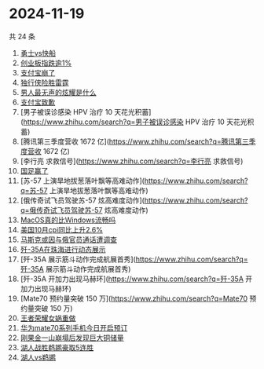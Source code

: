 # 2024-11-19

共 24 条

<!-- BEGIN ZHIHUSEARCH -->
<!-- 最后更新时间 Tue Nov 19 2024 20:23:00 GMT+0800 (China Standard Time) -->
1. [勇士vs快船](https://www.zhihu.com/search?q=勇士vs快船)
1. [创业板指跌逾1%](https://www.zhihu.com/search?q=创业板指跌逾1%)
1. [支付宝崩了](https://www.zhihu.com/search?q=支付宝崩了)
1. [独行侠险胜雷霆](https://www.zhihu.com/search?q=独行侠险胜雷霆)
1. [男人最无声的炫耀是什么](https://www.zhihu.com/search?q=男人最无声的炫耀是什么)
1. [支付宝致歉](https://www.zhihu.com/search?q=支付宝致歉)
1. [男子被误诊感染 HPV 治疗 10 天花光积蓄](https://www.zhihu.com/search?q=男子被误诊感染 HPV 治疗 10 天花光积蓄)
1. [腾讯第三季度营收 1672 亿](https://www.zhihu.com/search?q=腾讯第三季度营收 1672 亿)
1. [李行亮 求救信号](https://www.zhihu.com/search?q=李行亮 求救信号)
1. [国足赢了](https://www.zhihu.com/search?q=国足赢了)
1. [苏-57 上演旱地拔葱落叶飘等高难动作](https://www.zhihu.com/search?q=苏-57 上演旱地拔葱落叶飘等高难动作)
1. [俄传奇试飞员驾驶苏-57 炫高难度动作](https://www.zhihu.com/search?q=俄传奇试飞员驾驶苏-57 炫高难度动作)
1. [MacOS真的比Windows流畅吗](https://www.zhihu.com/search?q=MacOS真的比Windows流畅吗)
1. [美国10月cpi同比上升2.6%](https://www.zhihu.com/search?q=美国10月cpi同比上升2.6%)
1. [马斯克或因与俄官员通话遭调查](https://www.zhihu.com/search?q=马斯克或因与俄官员通话遭调查)
1. [歼-35A在珠海进行动态展示](https://www.zhihu.com/search?q=歼-35A在珠海进行动态展示)
1. [歼-35A 展示筋斗动作完成航展首秀](https://www.zhihu.com/search?q=歼-35A 展示筋斗动作完成航展首秀)
1. [歼-35A 开加力出现马赫环](https://www.zhihu.com/search?q=歼-35A 开加力出现马赫环)
1. [Mate70 预约量突破 150 万](https://www.zhihu.com/search?q=Mate70 预约量突破 150 万)
1. [王者荣耀女娲重做](https://www.zhihu.com/search?q=王者荣耀女娲重做)
1. [华为mate70系列手机今日开启预订](https://www.zhihu.com/search?q=华为mate70系列手机今日开启预订)
1. [刚果金一山崩塌后发现巨大铜储量](https://www.zhihu.com/search?q=刚果金一山崩塌后发现巨大铜储量)
1. [湖人战胜鹈鹕豪取5连胜](https://www.zhihu.com/search?q=湖人战胜鹈鹕豪取5连胜)
1. [湖人vs鹈鹕](https://www.zhihu.com/search?q=湖人vs鹈鹕)
<!-- END ZHIHUSEARCH -->
